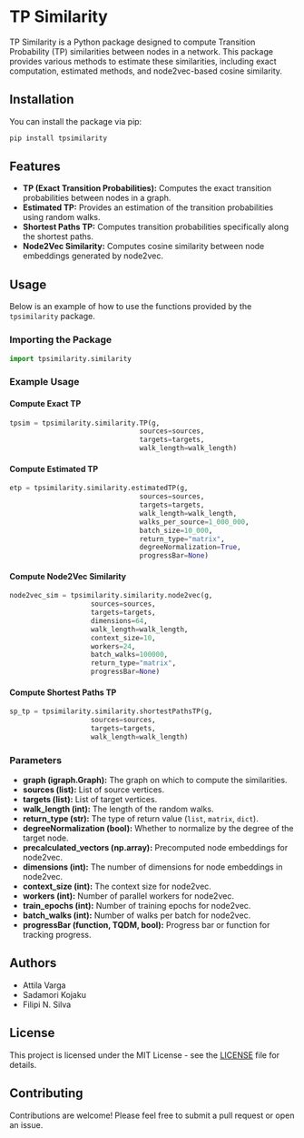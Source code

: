 # TP Similarity

TP Similarity is a Python package designed to compute Transition Probability (TP) similarities between nodes in a network. This package provides various methods to estimate these similarities, including exact computation, estimated methods, and node2vec-based cosine similarity.

## Installation

You can install the package via pip:

```bash
pip install tpsimilarity
```

## Features

- **TP (Exact Transition Probabilities):** Computes the exact transition probabilities between nodes in a graph.
- **Estimated TP:** Provides an estimation of the transition probabilities using random walks.
- **Shortest Paths TP:** Computes transition probabilities specifically along the shortest paths.
- **Node2Vec Similarity:** Computes cosine similarity between node embeddings generated by node2vec.

## Usage

Below is an example of how to use the functions provided by the `tpsimilarity` package. 

### Importing the Package

```python
import tpsimilarity.similarity
```

### Example Usage

#### Compute Exact TP

```python
tpsim = tpsimilarity.similarity.TP(g,
                                sources=sources,
                                targets=targets,
                                walk_length=walk_length)
```

#### Compute Estimated TP

```python
etp = tpsimilarity.similarity.estimatedTP(g,
                                sources=sources,
                                targets=targets,
                                walk_length=walk_length,
                                walks_per_source=1_000_000,
                                batch_size=10_000,
                                return_type="matrix",
                                degreeNormalization=True,
                                progressBar=None)
```

#### Compute Node2Vec Similarity

```python
node2vec_sim = tpsimilarity.similarity.node2vec(g,
                    sources=sources,
                    targets=targets, 
                    dimensions=64,
                    walk_length=walk_length,
                    context_size=10,
                    workers=24,
                    batch_walks=100000,
                    return_type="matrix",
                    progressBar=None)
```

#### Compute Shortest Paths TP

```python
sp_tp = tpsimilarity.similarity.shortestPathsTP(g,
                    sources=sources,
                    targets=targets,
                    walk_length=walk_length)
```

### Parameters

- **graph (igraph.Graph):** The graph on which to compute the similarities.
- **sources (list):** List of source vertices.
- **targets (list):** List of target vertices.
- **walk_length (int):** The length of the random walks.
- **return_type (str):** The type of return value (`list`, `matrix`, `dict`).
- **degreeNormalization (bool):** Whether to normalize by the degree of the target node.
- **precalculated_vectors (np.array):** Precomputed node embeddings for node2vec.
- **dimensions (int):** The number of dimensions for node embeddings in node2vec.
- **context_size (int):** The context size for node2vec.
- **workers (int):** Number of parallel workers for node2vec.
- **train_epochs (int):** Number of training epochs for node2vec.
- **batch_walks (int):** Number of walks per batch for node2vec.
- **progressBar (function, TQDM, bool):** Progress bar or function for tracking progress.

## Authors

- Attila Varga
- Sadamori Kojaku
- Filipi N. Silva

## License

This project is licensed under the MIT License - see the [LICENSE](LICENSE) file for details.

## Contributing

Contributions are welcome! Please feel free to submit a pull request or open an issue.


